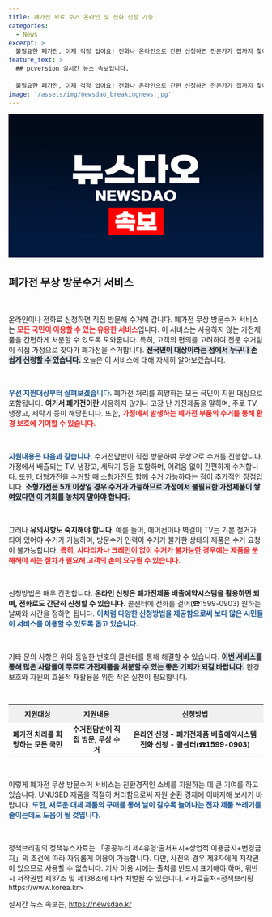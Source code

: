 ```yaml
---
title: 폐가전 무료 수거 온라인 및 전화 신청 가능!
categories:
  - News
excerpt: >
  불필요한 폐가전, 이제 걱정 없어요! 전화나 온라인으로 간편 신청하면 전문가가 집까지 찾아와 무상으로 수거해드립니다. 지금 바로 신청하세요!
feature_text: >
  ## pcversion 실시간 뉴스 속보입니다.

  불필요한 폐가전, 이제 걱정 없어요! 전화나 온라인으로 간편 신청하면 전문가가 집까지 찾아와 무상으로 수거해드립니다. 지금 바로 신청하세요!
image: '/assets/img/newsdao_breakingnews.jpg'
---
```


<p><img src="/assets/img/newsdao_breakingnews.jpg" alt="pcversion 속보" /></p>

<h2 data-ke-size="size26">폐가전 무상 방문수거 서비스</h2>

<p data-ke-size="size16">&nbsp;</p>

<p>온라인이나 전화로 신청하면 직접 방문해 수거해 갑니다. 폐가전 무상 방문수거 서비스는 <b><span style="color: #ee2323;">모든 국민이 이용할 수 있는 유용한 서비스</span></b>입니다. 이 서비스는 사용하지 않는 가전제품을 간편하게 처분할 수 있도록 도와줍니다. 특히, 고객의 편의를 고려하여 전문 수거팀이 직접 가정으로 찾아가 폐가전을 수거합니다. <b><span style="background-color: #21538527;">전국민이 대상이라는 점에서 누구나 손쉽게 신청할 수 있습니다.</span></b> 오늘은 이 서비스에 대해 자세히 알아보겠습니다. </p>

<p data-ke-size="size16">&nbsp;</p>

<p><b><span style="color: #1a5490;">우선 지원대상부터 살펴보겠습니다.</span></b> 폐가전 처리를 희망하는 모든 국민이 지원 대상으로 포함됩니다. <b>여기서 폐가전이란</b> 사용하지 않거나 고장 난 가전제품을 말하며, 주로 TV, 냉장고, 세탁기 등이 해당됩니다. 또한, <b><span style="color: #ee2323;">가정에서 발생하는 폐가전 부품의 수거를 통해 환경 보호에 기여할 수 있습니다.</span></b></p>

<p data-ke-size="size16">&nbsp;</p>

<p><b><span style="color: #1a5490;">지원내용은 다음과 같습니다.</span></b> 수거전담반이 직접 방문하여 무상으로 수거를 진행합니다. 가정에서 배출되는 TV, 냉장고, 세탁기 등을 포함하며, 어려움 없이 간편하게 수거합니다. 또한, 대형가전을 수거할 때 소형가전도 함께 수거 가능하다는 점이 추가적인 장점입니다. <b><span style="background-color: #21538527;">소형가전은 5개 이상일 경우 수거가 가능하므로 가정에서 불필요한 가전제품이 쌓여있다면 이 기회를 놓치지 말아야 합니다.</span></b></p>

<p data-ke-size="size16">&nbsp;</p>

<p>그러나 <b>유의사항도 숙지해야 합니다</b>. 예를 들어, 에어컨이나 벽걸이 TV는 기본 철거가 되어 있어야 수거가 가능하며, 방문수거 인력이 수거가 불가한 상태의 제품은 수거 요청이 불가능합니다. <b><span style="color: #ee2323;">특히, 사다리차나 크레인이 없이 수거가 불가능한 경우에는 제품을 분해해야 하는 절차가 필요해 고객의 손이 요구될 수 있습니다.</span></b> </p>

<p data-ke-size="size16">&nbsp;</p>

<p>신청방법은 매우 간편합니다. <b>온라인 신청은 폐가전제품 배출예약시스템을 활용하면 되며, 전화로도 간단히 신청할 수 있습니다.</b> 콜센터에 전화를 걸어(☎1599-0903) 원하는 날짜와 시간을 정하면 됩니다. <b><span style="color: #1a5490;">이처럼 다양한 신청방법을 제공함으로써 보다 많은 시민들이 서비스를 이용할 수 있도록 돕고 있습니다.</span></b></p>

<p data-ke-size="size16">&nbsp;</p>

<p>기타 문의 사항은 위와 동일한 번호의 콜센터를 통해 해결할 수 있습니다. <b><span style="background-color: #21538527;">이번 서비스를 통해 많은 사람들이 무료로 가전제품을 처분할 수 있는 좋은 기회가 되길 바랍니다.</span></b> 환경 보호와 자원의 효율적 재활용을 위한 작은 실천이 필요합니다.</p>

<p data-ke-size="size16">&nbsp;</p>

<table style="width: 100%; border-collapse: collapse;">
<tr>
<td style="text-align: center; height: 30px; background-color: #f0f0f0;"><b>지원대상</b></td>
<td style="text-align: center; height: 30px; background-color: #f0f0f0;"><b>지원내용</b></td>
<td style="text-align: center; height: 30px; background-color: #f0f0f0;"><b>신청방법</b></td>
</tr>
<tr>
<td style="text-align: center; height: 17px;"><b>폐가전 처리를 희망하는 모든 국민</b></td>
<td style="text-align: center; height: 17px;"><b>수거전담반이 직접 방문, 무상 수거</b></td>
<td style="text-align: center; height: 17px;"><b>온라인 신청 - 폐가전제품 배출예약시스템  전화 신청 - 콜센터(☎1599-0903)</b></td>
</tr>
</table>

<p data-ke-size="size16">&nbsp;</p>

<p>이렇게 폐가전 무상 방문수거 서비스는 친환경적인 소비를 지원하는 데 큰 기여를 하고 있습니다. UNUSED 제품을 적절히 처리함으로써 자원 순환 경제에 이바지해 보시기 바랍니다. <b><span style="color: #1a5490;">또한, 새로운 대체 제품의 구매를 통해 날이 갈수록 늘어나는 전자 제품 쓰레기를 줄이는데도 도움이 될 것입니다.</span></b> </p>

<p data-ke-size="size16">&nbsp;</p>

<p>정책브리핑의 정책뉴스자료는 「공공누리 제4유형:출처표시+상업적 이용금지+변경금지」의 조건에 따라 자유롭게 이용이 가능합니다. 다만, 사진의 경우 제3자에게 저작권이 있으므로 사용할 수 없습니다. 기사 이용 시에는 출처를 반드시 표기해야 하며, 위반 시 저작권법 제37조 및 제138조에 따라 처벌될 수 있습니다. &lt;자료출처=정책브리핑 https://www.korea.kr></p>
실시간 뉴스 속보는, <a href="https://newsdao.kr" rel="dofollow">https://newsdao.kr</a>


